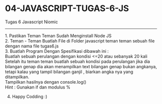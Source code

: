 # 04-JAVASCRIPT-TUGAS-6-JS
Tugas 6 Javascript Niomic
<hr>
1. Pastikan Teman Teman Sudah Menginstall Node JS
<br>
2. Teman - Teman Buatlah File di Folder javascript teman teman sebuah file dengan nama file tugas6.js
<br>
3. Buatlah Program Dengan Spesifikasi dibawah ini :
<br>
Buatlah sebuah perulangan dengan kondisi <=20 atau sebanyak 20 kali <br>
Setelah itu teman teman buatlah sebuah kondisi pada perulangan jika dia bilangan genap dia akan menampilkan text bilangan genap bukan angkanya, tetapi kalau yang tampil bilangan ganjil , biarkan angka nya yang ditampilkan. <br>
Tampilkan hasilnya dengan console.log() <br>
Hint : Gunakan if dan modulus %<br>

4. Happy Codding :)
